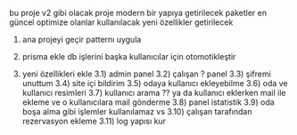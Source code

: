 bu proje v2 gibi olacak proje modern bir yapıya getirilecek paketler en güncel optimize olanlar kullanılacak yeni özellikler getirilecek

1) ana projeyi geçir patternı uygula

2) prisma ekle db işlerini başka kullanıcılar için otomotikleştir

3) yeni özellikleri ekle 
    3.1) admin panel 
    3.2) çalışan ? panel 
    3.3) şifremi unuttum
    3.4) site içi bildirim
    3.5) odaya kullanıcı ekleyebilme
    3.6) oda ve kullanıcı resimleri 
    3.7) kullanıcı arama ?? ya da kullanıcı eklerken mail ile ekleme ve o kullanıcılara mail gönderme
    3.8) panel istatistik 
    3.9) oda boşa alma gibi işlemler kullanılamaz vs 
    3.10) çalışan tarafından rezervasyon ekleme
    3.11) log yapısı kur 
    